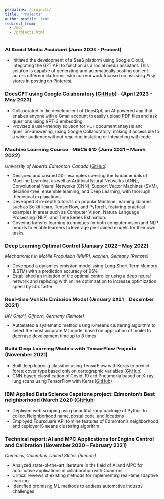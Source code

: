 ```yaml
---
permalink: /projects/
title: "Projects"
author_profile: true
redirect_from:
  - /md/
  - /projects.html
---
```


### AI Social Media Assistant (June 2023 - Present)

- Initiated the development of a SaaS platform using Google Cloud, integrating the GPT API to function as a social media assistant. This solution is capable of generating and automatically posting content across different platforms, with current work focused on assisting Etsy stores in posting on Pinterest.

### DocsGPT using Google Colaboratory ([GitHub](https://github.com/Farhad-Davaripour/DocsGPT)) - (April 2023 - May 2023)

- Collaborated in the development of DocsGpt, an AI-powered app that enables anyone with a Gmail account to easily upload PDF files and ask questions using GPT-3 embedding.
- Provided a user-friendly solution for PDF document analysis and question-answering, using Google Collaboratory, making it accessible to a wider audience without requiring installing or interacting with code

### Machine Learning Course - MECE 610 (June 2021 – March 2022)

_University of Alberta, Edmonton, Canada_ ([GitHub](https://github.com/arminnorouzi/ML-developed_course))

- Designed and created 50+ examples covering the fundamentals of Machine Learning, as well as Artificial Neural Networks (ANN), Convolutional Neural Networks (CNN), Support Vector Machines (SVM), decision-tree, ensemble learning, and Deep Learning, with thorough theoretical explanations.
- Developed 3 in-depth tutorials on popular Machine Learning libraries such as Scikit-learn, TensorFlow, and PyTorch, featuring practical examples in areas such as Computer Vision, Natural Language Processing (NLP), and Time Series Estimation.
- Covering transfer learning techniques for both computer vision and NLP models to enable learners to leverage pre-trained models for their own tasks.

### Deep Learning Optimal Control (January 2022 – May 2022)

_Mechatronics in Mobile Propulsion (MMP), Aachen, Germany (Remote)_

- Developed a dynamics emission model using Long-Short Term Memory (LSTM) with a prediction accuracy of 96%
- Established an imitation of the optimal controller using a deep neural network and replacing with online optimization to increase optimization speed by 50x faster

### Real-time Vehicle Emission Model (January 2021 – December 2021)

_IAV GmbH, Gifhorn, Germany (Remote)_

- Automated a systematic method using K-means clustering algorithm to select the most accurate ML model based on application of model to decrease development time up to 8 times

### Build Deep Learning Models with TensorFlow Projects (November 2021)

- Built deep learning classifier using TensorFlow with Keras to predict forest cover type based only on cartographic variables ([GitHub](https://github.com/arminnorouzi/Forest-Cover-Type-Classification))
- CNN-based classification of Covid-19 and Pneumonia based on X-ray lung scans using TensorFlow with Keras ([GitHub](https://github.com/arminnorouzi/Covid19-classifier-X-rays))

### IBM Applied Data Science Capstone project: Edmonton’s Best neighborhood (March 2021) ([GitHub](https://github.com/arminnorouzi/IBM_DataScience_Projects))

- Deployed web scraping using beautiful soup package of Python to collect Neighborhood name, postal code, and locations
- Employed Foursquare API to mine features of Edmonton’s neighborhood and deployer K-means clustering algorithm

### Technical report: AI and MPC Applications for Engine Control and Calibration (November 2020 – February 2021)

_Cummins, Columbus, United States (Remote)_

- Analyzed state-of-the-art literature in the field of AI and MPC for automotive applications in collaboration with Cummins
- Critical reviews of existing methods for implementing real-time adaptive learning
- Identified promising ML methods to address automotive industry challenges
